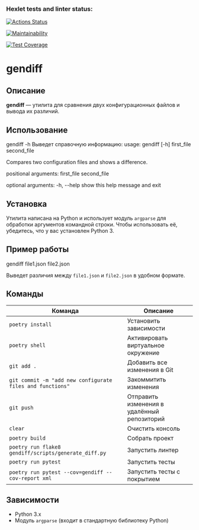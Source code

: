 ### Hexlet tests and linter status:
[![Actions Status](https://github.com/aneutepo/python-project-50/actions/workflows/hexlet-check.yml/badge.svg)](https://github.com/aneutepo/python-project-50/actions)

[![Maintainability](https://api.codeclimate.com/v1/badges/a8026325a98787d6136a/maintainability)](https://codeclimate.com/github/aneutepo/python-project-50/maintainability)

[![Test Coverage](https://api.codeclimate.com/v1/badges/a8026325a98787d6136a/test_coverage)](https://codeclimate.com/github/aneutepo/python-project-50/test_coverage)


# gendiff

## Описание
**gendiff** — утилита для сравнения двух конфигурационных файлов и вывода их различий.

## Использование
gendiff -h
Выведет справочную информацию:
usage: gendiff [-h] first_file second_file

Compares two configuration files and shows a difference.

positional arguments: first_file second_file

optional arguments: -h, --help show this help message and exit


## Установка
Утилита написана на Python и использует модуль `argparse` для обработки аргументов командной строки. Чтобы использовать её, убедитесь, что у вас установлен Python 3.

## Пример работы
gendiff file1.json file2.json

Выведет различия между `file1.json` и `file2.json` в удобном формате.

## Команды
| Команда | Описание |
|---------|----------|
| `poetry install` | Установить зависимости |
| `poetry shell` | Активировать виртуальное окружение |
| `git add .` | Добавить все изменения в Git |
| `git commit -m "add new configurate files and functions"` | Закоммитить изменения |
| `git push` | Отправить изменения в удалённый репозиторий |
| `clear` | Очистить консоль |
| `poetry build` | Собрать проект |
| `poetry run flake8 gendiff/scripts/generate_diff.py` | Запустить линтер |
| `poetry run pytest` | Запустить тесты |
| `poetry run pytest --cov=gendiff --cov-report xml` | Запустить тесты с покрытием |

## Зависимости
- Python 3.x
- Модуль `argparse` (входит в стандартную библиотеку Python)


